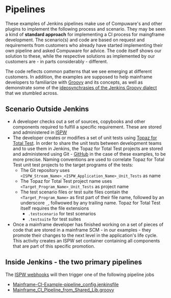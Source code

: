 # Pipelines
These examples of Jenkins pipelines make use of Compuware's and other plugins to implement the following process and scenario. They may be seen a kind of **standard approach** for implementing a CI process for maingframe development. The scenario(s) and code are based on request and requirements from customers who already have started implementing their own pipeline and asked Compuware for advice. The code itself shows our solution to these, while the respective solutions as implemented by our customers are - in parts considerably - different.

The code reflects common patterns that we see emerging at different customers. In addition, the examples are supposed to help mainframe developers to familiarize with [Groovy](http://groovy-lang.org/documentation.html) and its concepts, as well as demonstrate some of the [ideosynchrasies of the Jenkins Groovy dialect](./Jenkins_Groovy_Ideosynchrasies.md) that we stumbled across.

## Scenario Outside Jenkins
- A developer checks out a set of sources, copybooks and other components required to fulfill a specific requirement. These are stored and administered in [ISPW](https://compuware.com/ispw-source-code-management/)
- The developer creates or modifies a set of unit tests using [Topaz for Total Test](https://compuware.com/topaz-for-total-test-automation/). In order to share the unit tests between development teams and to use them in Jenkins, the Topaz for Total Test projects are stored and administered using Git - [GitHub](https://github.com/) in the case of these examples, to be more precise.
Naming conventions are used to correlate Topaz for Total Test unit test projects to the target programs of the tests:
    - The Git repository uses `<ISPW_Stream_Name>_<ISPW_Application_Name>_Unit_Tests` as name
    - The Topaz for Total Test project name uses `<Target_Program_Name>_Unit_Tests` as project name 
    - The test scenario files or test suite files contain the `<Target_Program_Name>` as first part of their file name, followed by an underscore `_`, follwowed by any trailing name. Topaz for Total Test itself requires the file extensions
        - `.testscenario` for test scenarios
        - `.testsuite` for test suites
- Once a mainframe developer has finished working on a set of pieces of code that are stored in a mainframe SCM -  in our examples - they promote their changes to the next level in the application's life cycle. This activity creates an ISPW set container containing all components that are part of this specific promotion.

## Inside Jenkins - the two primary pipelines
The [ISPW webhooks](../tool_configuration/webhhok_setup.md) will then trigger one of the following pipeline jobs
- [Mainframe-CI-Example-pipeline_config.jenkinsfile](./Mainframe-CI-Example-pipeline.md)
- [Mainframe_CI_Pipeline_from_Shared_Lib.groovy](./pipelines/Mainframe_CI_Pipeline_from_Shared_Lib.md)